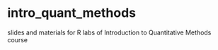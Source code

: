 # intro_quant_methods
slides and materials for R labs of Introduction to Quantitative Methods course
